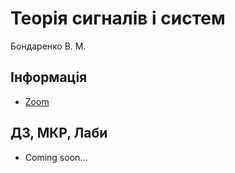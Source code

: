 # Теорія сигналів і систем

Бондаренко В. М.

## Інформація

-   [Zoom](https://us04web.zoom.us/j/3112329829?pwd=d1I3ZEVhd0VsSXBCV3BKMVdMY2U2dz09)

## ДЗ, МКР, Лаби

-   Coming soon...
